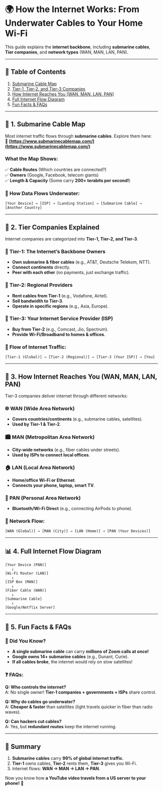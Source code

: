 # 🌍 **How the Internet Works: From Underwater Cables to Your Home Wi-Fi**  

This guide explains the **internet backbone**, including **submarine cables**, **Tier companies**, and **network types** (WAN, MAN, LAN, PAN).  

---

## **📌 Table of Contents**  
1. [Submarine Cable Map](#-1-submarine-cable-map)  
2. [Tier-1, Tier-2, and Tier-3 Companies](#-2-tier-companies-explained)  
3. [How Internet Reaches You (WAN, MAN, LAN, PAN)](#-3-how-internet-reaches-you)  
4. [Full Internet Flow Diagram](#-4-full-internet-flow-diagram)  
5. [Fun Facts & FAQs](#-5-fun-facts--faqs)  

---

## **🌊 1. Submarine Cable Map**  
Most internet traffic flows through **submarine cables**. Explore them here:  
🔗 **[https://www.submarinecablemap.com/](https://www.submarinecablemap.com/)**  

### **What the Map Shows:**  
✅ **Cable Routes** (Which countries are connected?)  
✅ **Owners** (Google, Facebook, telecom giants)  
✅ **Length & Capacity** (Some carry **200+ terabits per second!**)  

### **🔹 How Data Flows Underwater:**  
```  
[Your Device] → [ISP] → [Landing Station] → [Submarine Cable] → [Another Country]  
```  

---

## **🏢 2. Tier Companies Explained**  
Internet companies are categorized into **Tier-1, Tier-2, and Tier-3**.  

### **📌 Tier-1: The Internet’s Backbone Owners**  
- **Own submarine & fiber cables** (e.g., AT&T, Deutsche Telekom, NTT).  
- **Connect continents** directly.  
- **Peer with each other** (no payments, just exchange traffic).  

### **📌 Tier-2: Regional Providers**  
- **Rent cables from Tier-1** (e.g., Vodafone, Airtel).  
- **Sell bandwidth to Tier-3**.  
- **Operate in specific regions** (e.g., Asia, Europe).  

### **📌 Tier-3: Your Internet Service Provider (ISP)**  
- **Buy from Tier-2** (e.g., Comcast, Jio, Spectrum).  
- **Provide Wi-Fi/Broadband to homes & offices**.  

### **🔹 Flow of Internet Traffic:**  
```  
[Tier-1 (Global)] → [Tier-2 (Regional)] → [Tier-3 (Your ISP)] → [You]  
```  

---

## **📡 3. How Internet Reaches You (WAN, MAN, LAN, PAN)**  
Tier-3 companies deliver internet through different networks:  

### **🌐 WAN (Wide Area Network)**  
- **Covers countries/continents** (e.g., submarine cables, satellites).  
- **Used by Tier-1 & Tier-2**.  

### **🏙️ MAN (Metropolitan Area Network)**  
- **City-wide networks** (e.g., fiber cables under streets).  
- **Used by ISPs to connect local offices**.  

### **🏠 LAN (Local Area Network)**  
- **Home/office Wi-Fi or Ethernet**.  
- **Connects your phone, laptop, smart TV**.  

### **📱 PAN (Personal Area Network)**  
- **Bluetooth/Wi-Fi Direct** (e.g., connecting AirPods to phone).  

### **🔹 Network Flow:**  
```  
[WAN (Global)] → [MAN (City)] → [LAN (Home)] → [PAN (Your Devices)]  
```  

---

## **📊 4. Full Internet Flow Diagram**  
```  
[Your Device (PAN)]  
   ↓  
[Wi-Fi Router (LAN)]  
   ↓  
[ISP Box (MAN)]  
   ↓  
[Fiber Cable (WAN)]  
   ↓  
[Submarine Cable]  
   ↓  
[Google/Netflix Server]  
```  

---

## **🎉 5. Fun Facts & FAQs**  
### **🔹 Did You Know?**  
- **A single submarine cable** can carry **millions of Zoom calls at once!**  
- **Google owns 14+ submarine cables** (e.g., Dunant, Curie).  
- **If all cables broke**, the internet would rely on slow satellites!  

### **❓ FAQs:**  
**Q: Who controls the internet?**  
A: No single owner! **Tier-1 companies + governments + ISPs** share control.  

**Q: Why do cables go underwater?**  
A: **Cheaper & faster** than satellites (light travels quicker in fiber than radio waves).  

**Q: Can hackers cut cables?**  
A: Yes, but **redundant routes** keep the internet running.  

---

## **📝 Summary**  
1. **Submarine cables** carry **99% of global internet traffic**.  
2. **Tier-1** owns cables, **Tier-2** rents them, **Tier-3** gives you Wi-Fi.  
3. Internet flows: **WAN → MAN → LAN → PAN**.  

Now you know how **a YouTube video travels from a US server to your phone!** 🚀  


